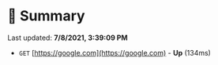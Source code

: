 # 📖 Summary
Last updated: **7/8/2021, 3:39:09 PM**

- `GET` [https://google.com](https://google.com) - **Up** (134ms)
